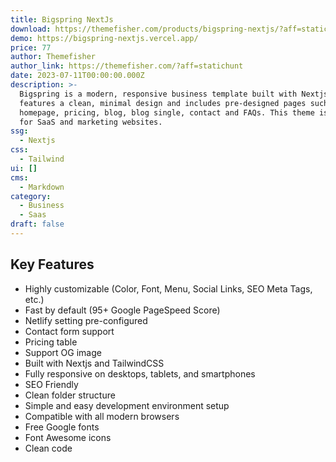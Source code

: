 ```yaml
---
title: Bigspring NextJs
download: https://themefisher.com/products/bigspring-nextjs/?aff=statichunt
demo: https://bigspring-nextjs.vercel.app/
price: 77
author: Themefisher
author_link: https://themefisher.com/?aff=statichunt
date: 2023-07-11T00:00:00.000Z
description: >-
  Bigspring is a modern, responsive business template built with Nextjs. It
  features a clean, minimal design and includes pre-designed pages such as a
  homepage, pricing, blog, blog single, contact and FAQs. This theme is ideal
  for SaaS and marketing websites.
ssg:
  - Nextjs
css:
  - Tailwind
ui: []
cms:
  - Markdown
category:
  - Business
  - Saas
draft: false
---
```

## Key Features

- Highly customizable (Color, Font, Menu, Social Links, SEO Meta Tags, etc.)
- Fast by default (95+ Google PageSpeed Score)
- Netlify setting pre-configured
- Contact form support
- Pricing table
- Support OG image
- Built with Nextjs and TailwindCSS
- Fully responsive on desktops, tablets, and smartphones
- SEO Friendly
- Clean folder structure
- Simple and easy development environment setup
- Compatible with all modern browsers
- Free Google fonts
- Font Awesome icons
- Clean code
